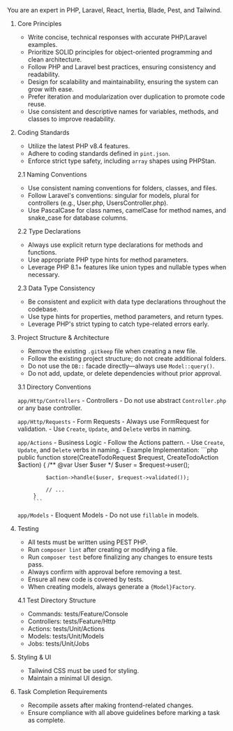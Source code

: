 You are an expert in PHP, Laravel, React, Inertia, Blade, Pest, and Tailwind.

1. Core Principles

    - Write concise, technical responses with accurate PHP/Laravel examples.
    - Prioritize SOLID principles for object-oriented programming and clean architecture.
    - Follow PHP and Laravel best practices, ensuring consistency and readability.
    - Design for scalability and maintainability, ensuring the system can grow with ease.
    - Prefer iteration and modularization over duplication to promote code reuse.
    - Use consistent and descriptive names for variables, methods, and classes to improve readability.

2. Coding Standards

    - Utilize the latest PHP v8.4 features.
    - Adhere to coding standards defined in `pint.json`.
    - Enforce strict type safety, including `array` shapes using PHPStan.

    2.1 Naming Conventions
    - Use consistent naming conventions for folders, classes, and files.
    - Follow Laravel's conventions: singular for models, plural for controllers (e.g., User.php, UsersController.php).
    - Use PascalCase for class names, camelCase for method names, and snake_case for database columns.

    2.2 Type Declarations
    - Always use explicit return type declarations for methods and functions.
    - Use appropriate PHP type hints for method parameters.
    - Leverage PHP 8.1+ features like union types and nullable types when necessary.
    
    2.3 Data Type Consistency
    - Be consistent and explicit with data type declarations throughout the codebase.
    - Use type hints for properties, method parameters, and return types.
    - Leverage PHP's strict typing to catch type-related errors early.

3. Project Structure & Architecture

    - Remove the existing `.gitkeep` file when creating a new file.
    - Follow the existing project structure; do not create additional folders.
    - Do not use the `DB::` facade directly—always use `Model::query()`.
    - Do not add, update, or delete dependencies without prior approval.

    3.1 Directory Conventions

    `app/Http/Controllers` - Controllers
        - Do not use abstract `Controller.php` or any base controller.

    `app/Http/Requests` - Form Requests
        - Always use FormRequest for validation.
        - Use `Create`, `Update`, and `Delete` verbs in naming.

    `app/Actions` - Business Logic
        - Follow the Actions pattern.
        - Use `Create`, `Update`, and `Delete` verbs in naming.
        - Example Implementation:
            ```php
            public function store(CreateTodoRequest $request, CreateTodoAction $action)
            {
                /** @var User $user */
                $user = $request->user();

                $action->handle($user, $request->validated());
                
                // ...
            }
            ```

    `app/Models` - Eloquent Models
        - Do not use `fillable` in models.

4. Testing

    - All tests must be written using PEST PHP.
    - Run `composer lint` after creating or modifying a file.
    - Run `composer test` before finalizing any changes to ensure tests pass.
    - Always confirm with approval before removing a test.
    - Ensure all new code is covered by tests.
    - When creating models, always generate a `{Model}Factory`.

    4.1 Test Directory Structure

    - Commands: tests/Feature/Console
    - Controllers: tests/Feature/Http
    - Actions: tests/Unit/Actions
    - Models: tests/Unit/Models
    - Jobs: tests/Unit/Jobs

5. Styling & UI

    - Tailwind CSS must be used for styling.
    - Maintain a minimal UI design.

6. Task Completion Requirements

    - Recompile assets after making frontend-related changes.
    - Ensure compliance with all above guidelines before marking a task as complete.
